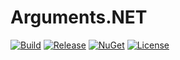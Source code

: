 # Arguments.NET
[![Build](https://ci.appveyor.com/api/projects/status/4nj8qmykpc7fulov?svg=true)](https://ci.appveyor.com/project/skthomasjr/arguments)
[![Release](https://img.shields.io/github/release/skthomasjr/Arguments.svg?maxAge=2592000)](https://github.com/skthomasjr/Arguments/releases)
[![NuGet](https://img.shields.io/nuget/v/Arguments.NET.svg)](https://www.nuget.org/packages/Arguments.NET)
[![License](https://img.shields.io/github/license/mashape/apistatus.svg?maxAge=2592000)](LICENSE.md)
